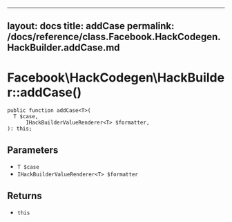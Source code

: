 
***

layout: docs
title: addCase
permalink: /docs/reference/class.Facebook.HackCodegen.HackBuilder.addCase.md
---







# Facebook\\HackCodegen\\HackBuilder::addCase()




``` Hack
public function addCase<T>(
  T $case,
      IHackBuilderValueRenderer<T> $formatter,
): this;
```




## Parameters




* ` T $case `
* ` IHackBuilderValueRenderer<T> $formatter `




## Returns




- ` this `